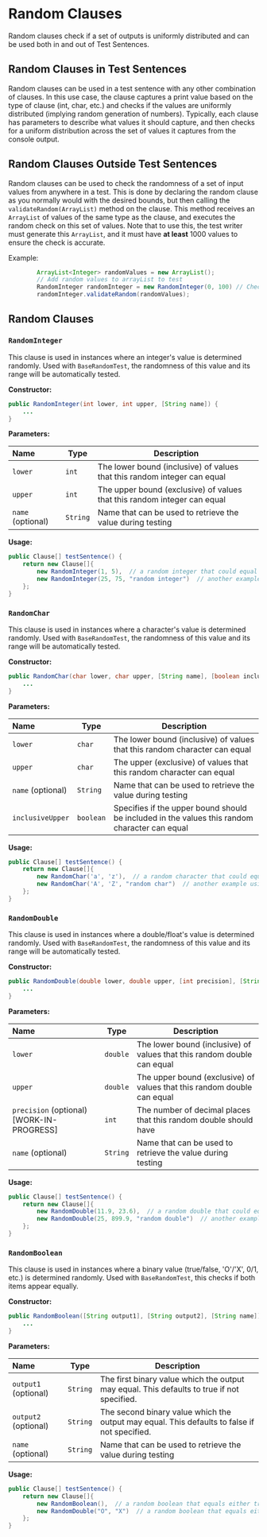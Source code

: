 # Random Clauses

Random clauses check if a set of outputs is uniformly distributed and can be used both in and out of Test Sentences.

## Random Clauses in Test Sentences

Random clauses can be used in a test sentence with any other combination of clauses. In this use case, the clause
captures a print value based on the type of clause (int, char, etc.) and checks if the values are uniformly
distributed (implying random generation of numbers). Typically, each clause has parameters to describe what values it
should capture, and then checks for a uniform distribution across the set of values it captures from the console output.

## Random Clauses Outside Test Sentences

Random clauses can be used to check the randomness of a set of input values from anywhere in a test. This is done by
declaring the random clause as you normally would with the desired bounds, but then calling
the `validateRandom(ArrayList)` method on the clause. This method receives an `ArrayList` of values of the same type as
the clause, and executes the random check on this set of values. Note that to use this, the test writer must generate
this `ArrayList`, and it must have **at least** 1000 values to ensure the check is accurate.

Example:

```java
        ArrayList<Integer> randomValues = new ArrayList();
        // Add random values to arrayList to test
        RandomInteger randomInteger = new RandomInteger(0, 100) // Checking for values in range from 0 to 100
        randomInteger.validateRandom(randomValues);
```

## Random Clauses

### `RandomInteger`

This clause is used in instances where an integer's value is determined randomly. Used with `BaseRandomTest`, the
randomness of this value and its range will be automatically tested.

**Constructor:**

```java
public RandomInteger(int lower, int upper, [String name]) {
    ...
}
```

**Parameters:**

| Name              | Type     | Description                                                              |
|:------------------|----------|--------------------------------------------------------------------------|
| `lower`           | `int`    | The lower bound (inclusive) of values that this random integer can equal |
| `upper`           | `int`    | The upper bound (exclusive) of values that this random integer can equal |
| `name` (optional) | `String` | Name that can be used to retrieve the value during testing               |

**Usage:**

```java
public Clause[] testSentence() {
    return new Clause[]{
        new RandomInteger(1, 5),  // a random integer that could equal 1, 2, 3, or 4
        new RandomInteger(25, 75, "random integer")  // another example using the name parameter
    };
}
```

### `RandomChar`

This clause is used in instances where a character's value is determined randomly. Used with `BaseRandomTest`, the
randomness of this value and its range will be automatically tested.

**Constructor:**

```java
public RandomChar(char lower, char upper, [String name], [boolean inclusiveUpper]) {
    ...
}
```

**Parameters:**

| Name              | Type      | Description                                                                                   |
|:------------------|-----------|-----------------------------------------------------------------------------------------------|
| `lower`           | `char`    | The lower bound (inclusive) of values that this random character can equal                    |
| `upper`           | `char`    | The  upper (exclusive) of values that this random character can equal                         |
| `name` (optional) | `String`  | Name that can be used to retrieve the value during testing                                    |
| `inclusiveUpper`  | `boolean` | Specifies if the upper bound should be included in the values this random character can equal |

**Usage:**

```java
public Clause[] testSentence() {
    return new Clause[]{
        new RandomChar('a', 'z'),  // a random character that could equal anything between 'a'(inclusive) and 'z'(exclusive)
        new RandomChar('A', 'Z', "random char")  // another example using the name parameter
    };
}
```

### `RandomDouble`

This clause is used in instances where a double/float's value is determined randomly. Used with `BaseRandomTest`, the
randomness of this value and its range will be automatically tested.

**Constructor:**

```java
public RandomDouble(double lower, double upper, [int precision], [String name]) {
    ...
}
```

**Parameters:**

| Name                                      | Type     | Description                                                             |
|:------------------------------------------|----------|-------------------------------------------------------------------------|
| `lower`                                   | `double` | The lower bound (inclusive) of values that this random double can equal |
| `upper`                                   | `double` | The upper bound (exclusive) of values that this random double can equal |
| `precision` (optional) [WORK-IN-PROGRESS] | `int`    | The number of decimal places that this random double should have        |
| `name` (optional)                         | `String` | Name that can be used to retrieve the value during testing              |

**Usage:**

```java
public Clause[] testSentence() {
    return new Clause[]{
        new RandomDouble(11.9, 23.6),  // a random double that could equal anything between 11.9(inclusive) and 23.6(exclusive)
        new RandomDouble(25, 899.9, "random double")  // another example using the name parameter
    };
}
```

### `RandomBoolean`

This clause is used in instances where a binary value (true/false, 'O'/'X', 0/1, etc.) is determined randomly. Used
with `BaseRandomTest`, this checks if both items appear equally.

**Constructor:**

```java
public RandomBoolean([String output1], [String output2], [String name]) {
    ...
}
```

**Parameters:**

| Name                 | Type     | Description                                                                                  |
|:---------------------|----------|----------------------------------------------------------------------------------------------|
| `output1` (optional) | `String` | The first binary value which the output may equal. This defaults to true if not specified.   |
| `output2` (optional) | `String` | The second binary value which the output may equal. This defaults to false if not specified. |
| `name` (optional)    | `String` | Name that can be used to retrieve the value during testing                                   |

**Usage:**

```java
public Clause[] testSentence() {
    return new Clause[]{
        new RandomBoolean(),  // a random boolean that equals either true or false
        new RandomDouble("O", "X")  // a random boolean that equals either "O" or "X"
    };
}
```
